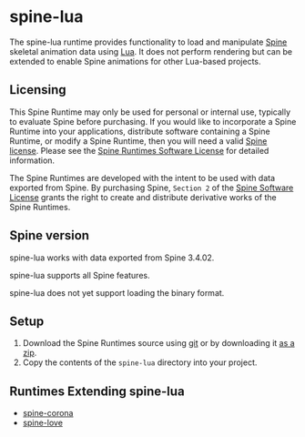 # spine-lua

The spine-lua runtime provides functionality to load and manipulate [Spine](http://esotericsoftware.com) skeletal animation data using [Lua](http://www.lua.org/). It does not perform rendering but can be extended to enable Spine animations for other Lua-based projects.

## Licensing

This Spine Runtime may only be used for personal or internal use, typically to evaluate Spine before purchasing. If you would like to incorporate a Spine Runtime into your applications, distribute software containing a Spine Runtime, or modify a Spine Runtime, then you will need a valid [Spine license](https://esotericsoftware.com/spine-purchase). Please see the [Spine Runtimes Software License](https://github.com/EsotericSoftware/spine-runtimes/blob/master/LICENSE) for detailed information.

The Spine Runtimes are developed with the intent to be used with data exported from Spine. By purchasing Spine, `Section 2` of the [Spine Software License](https://esotericsoftware.com/files/license.txt) grants the right to create and distribute derivative works of the Spine Runtimes.

## Spine version

spine-lua works with data exported from Spine 3.4.02.

spine-lua supports all Spine features.

spine-lua does not yet support loading the binary format.

## Setup

1. Download the Spine Runtimes source using [git](https://help.github.com/articles/set-up-git) or by downloading it [as a zip](https://github.com/EsotericSoftware/spine-runtimes/archive/master.zip).
1. Copy the contents of the `spine-lua` directory into your project.

## Runtimes Extending spine-lua

- [spine-corona](https://github.com/EsotericSoftware/spine-runtimes/blob/master/spine-corona)
- [spine-love](https://github.com/EsotericSoftware/spine-runtimes/blob/master/spine-love)
